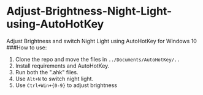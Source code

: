 # Adjust-Brightness-Night-Light-using-AutoHotKey
Adjust Brightness and switch Night Light using AutoHotKey for Windows 10
###How to use:  
1) Clone the repo and move the files in ```../Documents/AutoHotKey/..```
2) Install requirements and AutoHotKey.
3) Run both the ".ahk" files.
4) Use ```Alt+N``` to switch night light.
5) Use ```Ctrl+Win+{0-9}``` to adjust brightness
   
